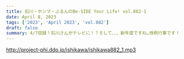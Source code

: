 ```yaml
---
title: 石川・ホンマ・ぶるんのBe-SIDE Your Life! vol.882-1
date: April 8, 2023
tags: ['2023', 'April 2023', 'vol.882']
draft: false
summary: 4/7収録！石川さんがテレビに！？そして、、、新年度ですね…恒例行事です！
---
```


http://project-phi.ddo.jp/ishikawa/ishikawa882_1.mp3